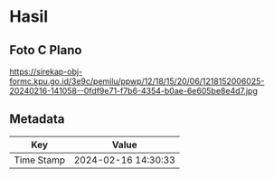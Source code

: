 # Hasil

## Foto C Plano

https://sirekap-obj-formc.kpu.go.id/3e9c/pemilu/ppwp/12/18/15/20/06/1218152006025-20240216-141058--0fdf9e71-f7b6-4354-b0ae-6e605be8e4d7.jpg


## Metadata

| Key        | Value               |
| ---------- | ------------------- |
| Time Stamp | 2024-02-16 14:30:33 |



